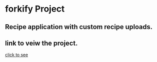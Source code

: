 # forkify Project

Recipe application with custom recipe uploads.
-----
link to veiw the project.
---
[click to see](https://forkify-fawn-omega.vercel.app/)
